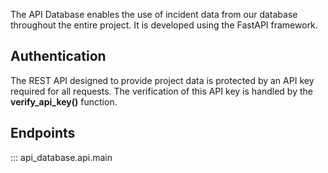 The API Database enables the use of incident data from our database throughout the entire project. It is developed using the FastAPI framework.

## Authentication

The REST API designed to provide project data is protected by an API key required for all requests. The verification of this API key is handled by the **verify_api_key()** function.

## Endpoints

::: api_database.api.main